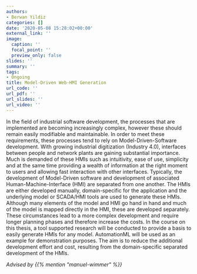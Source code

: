 ```yaml
---
authors:
- Berwan Yildiz
categories: []
date: '2020-05-08 15:28:02+00:00'
external_link: ''
image:
  caption: ''
  focal_point: ''
  preview_only: false
slides: ''
summary: ''
tags:
- Ongoing
title: Model-Driven Web-HMI Generation
url_code: ''
url_pdf: ''
url_slides: ''
url_video: ''
---
```


In the field of industrial software development, the processes that are implemented are becoming increasingly complex, however these should remain easily modifiable and maintainable. In order to meet these requirements, these processes tend to rely on Model-Driven-Software development. With growing industrial digitization (Industry 4.0), interfaces between people and network plants are gaining substantial importance. Much is demanded of these HMIs such as intuitivity, ease of use, simplicity and at the same time providing a wealth of information at the right moment to users and allowing fast interaction with other interfaces. Typically, the development of Model-Driven software and development of associated Human-Machine-Interface (HMI) are separated from one another. The HMIs are either developed manually, domain-specific for the application and the underlying model or SCADA/HMI tools are used to generate these HMIs. Although many elements of the model and HMI go hand in hand and much of the model is mapped directly in the HMI, these are developed separately. These circumstances lead to a more complex development and require longer planning phases and therefore increase the costs. In the course on this thesis, a tool supported research will be conducted to provide a basis to easily generate HMIs for any model. AutomationML will be used as an example for demonstration purposes. The aim is to reduce the additional development effort and cost, resulting from the domain-specific separated development of the HMIs.

*Advised by {{% mention "manuel-wimmer" %}}*